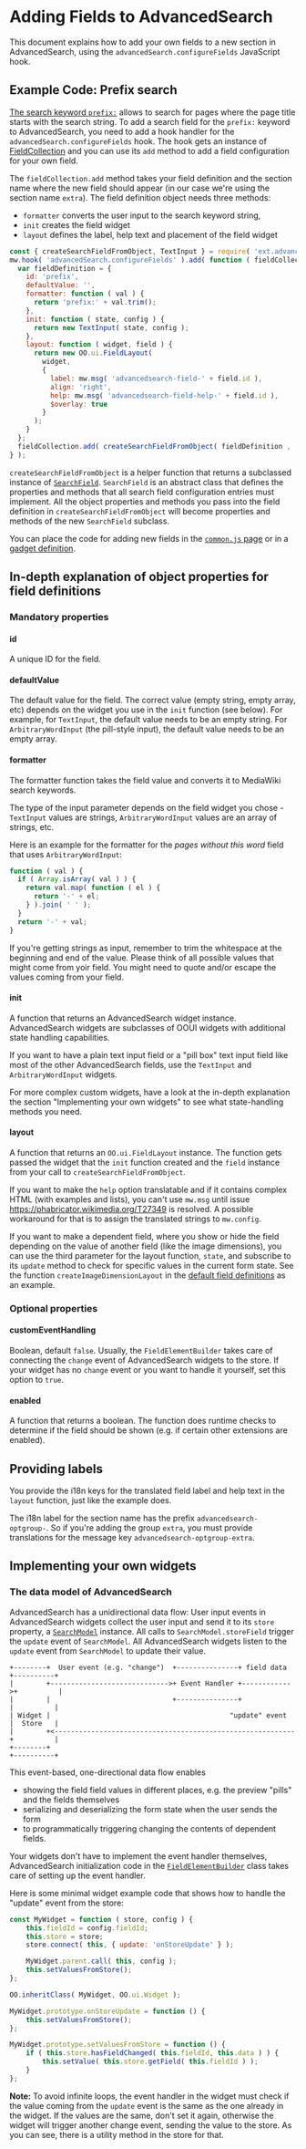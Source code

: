 # Adding Fields to AdvancedSearch

This document explains how to add your own fields to a new section in AdvancedSearch, using the `advancedSearch.configureFields` JavaScript hook.

## Example Code: Prefix search

[The search keyword `prefix:`](https://www.mediawiki.org/wiki/Help:CirrusSearch#Prefix_and_namespace) allows to search for pages where the page title starts with the search string. To add a search field for the `prefix:` keyword to AdvancedSearch, you need to add a hook handler for the `advancedSearch.configureFields` hook. The hook gets an instance of [FieldCollection](../modules/ext.advancedSearch.FieldCollection.js) and you can use its `add` method to add a field configuration for your own field.

The `fieldCollection.add` method takes your field definition and the section name where the new field should appear (in our case we're using the section name `extra`). The field definition object needs three methods:

* `formatter` converts the user input to the search keyword string,
* `init` creates the field widget
* `layout` defines the label, help text and placement of the field widget


```javascript
const { createSearchFieldFromObject, TextInput } = require( 'ext.advancedSearch.elements' );
mw.hook( 'advancedSearch.configureFields' ).add( function ( fieldCollection ) {
  var fieldDefinition = {
    id: 'prefix',
    defaultValue: '',
    formatter: function ( val ) {
      return 'prefix:' + val.trim();
    },
    init: function ( state, config ) {
      return new TextInput( state, config );
    },
    layout: function ( widget, field ) {
      return new OO.ui.FieldLayout(
        widget,
        {
          label: mw.msg( 'advancedsearch-field-' + field.id ),
          align: 'right',
          help: mw.msg( 'advancedsearch-field-help-' + field.id ),
          $overlay: true
        }
      );
    }
  };
  fieldCollection.add( createSearchFieldFromObject( fieldDefinition , 'extra' ) );
} );
```

`createSearchFieldFromObject` is a helper function that returns a subclassed instance of [`SearchField`](../modules/ext.advancedSearch.SearchField.js). `SearchField` is an abstract class that defines the properties and methods that all search field configuration entries must implement. All the object properties and methods you pass into the field definition in `createSearchFieldFromObject` will become properties and methods of the new `SearchField` subclass.

You can place the code for adding new fields in the [`common.js` page](https://www.mediawiki.org/wiki/Manual:Interface/JavaScript) or in a [gadget definition](https://www.mediawiki.org/wiki/Extension:Gadgets).

## In-depth explanation of object properties for field definitions

### Mandatory properties

#### id

A unique ID for the field.

#### defaultValue

The default value for the field. The correct value (empty string, empty array, etc) depends on the widget you use in the `init` function (see below). For example, for `TextInput`, the default value needs to be an empty string. For `ArbitraryWordInput` (the pill-style input), the default value needs to be an empty array.

#### formatter
The formatter function takes the field value and converts it to MediaWiki search keywords.

The type of the input parameter depends on the field widget you chose - `TextInput` values are strings, `ArbitraryWordInput` values are an array of strings, etc.

Here is an example for the formatter for the *pages without this word* field that uses `ArbitraryWordInput`:

```javascript
function ( val ) {
  if ( Array.isArray( val ) ) {
    return val.map( function ( el ) {
      return '-' + el;
    } ).join( ' ' );
  }
  return '-' + val;
}
```

If you're getting strings as input, remember to trim the whitespace at the beginning and end of the value. Please think of all possible values that might come from yoir field. You might need to quote and/or escape the values coming from your field.

#### init

A function that returns an AdvancedSearch widget instance. AdvancedSearch widgets are subclasses of OOUI widgets with additional state handling capabilities.

If you want to have a plain text input field or a "pill box" text input field like most of the other AdvancedSearch fields, use the `TextInput` and `ArbitraryWordInput` widgets.

For more complex custom widgets, have a look at the in-depth explanation the section "Implementing your own widgets" to see what state-handling methods you need.

#### layout
A function that returns an `OO.ui.FieldLayout` instance. The function gets passed the widget that the `init` function created and the `field` instance from your call to `createSearchFieldFromObject`.

If you want to make the `help` option translatable and if it contains complex HTML (with examples and lists), you can't use `mw.msg` until issue https://phabricator.wikimedia.org/T27349 is resolved. A possible workaround for that is to assign the translated strings to `mw.config`.

If you want to make a dependent field, where you show or hide the field depending on the value of another field (like the image dimensions), you can use the third parameter for the layout function, `state`, and subscribe to its `update` method to check for specific values in the current form state. See the function `createImageDimensionLayout` in the [default field definitions](../modules/ext.advancedSearch.defaultFields.js) as an example.

### Optional properties

#### customEventHandling
Boolean, default `false`. Usually, the `FieldElementBuilder` takes care of connecting the `change` event of AdvancedSearch widgets to the store. If your widget has no `change` event or you want to handle it yourself, set this option to `true`.

#### enabled
A function that returns a boolean. The function does runtime checks to determine if the field should be shown (e.g. if certain other extensions are enabled).

## Providing labels

You provide the i18n keys for the translated field label and help text in the `layout` function, just like the example does.

The i18n label for the section name has the prefix `advancedsearch-optgroup-`. So if you're adding the group `extra`, you must provide translations for the message key `advancedsearch-optgroup-extra`.

## Implementing your own widgets

### The data model of AdvancedSearch
AdvancedSearch has a unidirectional data flow: User input events in AdvancedSearch widgets collect the user input and send it to its `store` property, a [`SearchModel`](../modules/dm/ext.advancedSearch.SearchModel.js) instance. All calls to `SearchModel.storeField` trigger the `update` event of `SearchModel`. All AdvancedSearch widgets listen to the `update` event from `SearchModel` to update their value.

```
+--------+  User event (e.g. "change")  +---------------+ field data  +----------+
|        +----------------------------->+ Event Handler +------------>+          |
|        |                              +---------------+             |          |
| Widget |                                            "update" event  |  Store   |
|        +<-----------------------------------------------------------+          |
+--------+                                                            +----------+

```  

This event-based, one-directional data flow enables

* showing the field field values in different places, e.g. the preview "pills" and the fields themselves
* serializing and deserializing the form state when the user sends the form
* to programmatically triggering changing the contents of dependent fields.

Your widgets don't have to implement the event handler themselves, AdvancedSearch initialization code in the [`FieldElementBuilder`](../modules/ext.advancedSearch.FieldElementBuilder.js) class takes care of setting up the event handler. 

Here is some minimal widget example code that shows how to handle the "update" event from the store:

```javascript
const MyWidget = function ( store, config ) {
	this.fieldId = config.fieldId;
	this.store = store;
	store.connect( this, { update: 'onStoreUpdate' } );

	MyWidget.parent.call( this, config );
	this.setValuesFromStore();
};

OO.inheritClass( MyWidget, OO.ui.Widget );

MyWidget.prototype.onStoreUpdate = function () {
	this.setValuesFromStore();
};

MyWidget.prototype.setValuesFromStore = function () {
	if ( this.store.hasFieldChanged( this.fieldId, this.data ) ) {
		this.setValue( this.store.getField( this.fieldId ) );
	}
};
```

**Note:** To avoid infinite loops, the event handler in the widget must check if the value coming from the `update` event is the same as the one already in the widget. If the values are the same, don't set it again, otherwise the widget will trigger another change event, sending the value to the store. As you can see, there is a utility method in the store for that.
 
